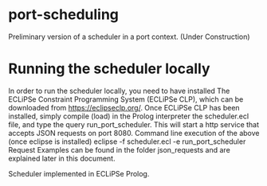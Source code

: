 # port-scheduling
Preliminary version of a scheduler in a port context.
(Under Construction)

# Running the scheduler locally
In order to run the scheduler locally, you need to have installed The ECLiPSe Constraint Programming System (ECLiPSe CLP), which can be downloaded from https://eclipseclp.org/.
Once ECLiPSe CLP has been installed, simply compile (load) in the Prolog interpreter the scheduler.ecl file, and type the query
run_port_scheduler.
This will start a http service that accepts JSON requests on port 8080.
Command line execution of the above (once eclipse is installed)
eclipse -f scheduler.ecl -e run_port_scheduler
Request Examples can be found in the folder json_requests and are explained later in this document.



Scheduler implemented in ECLiPSe Prolog.

